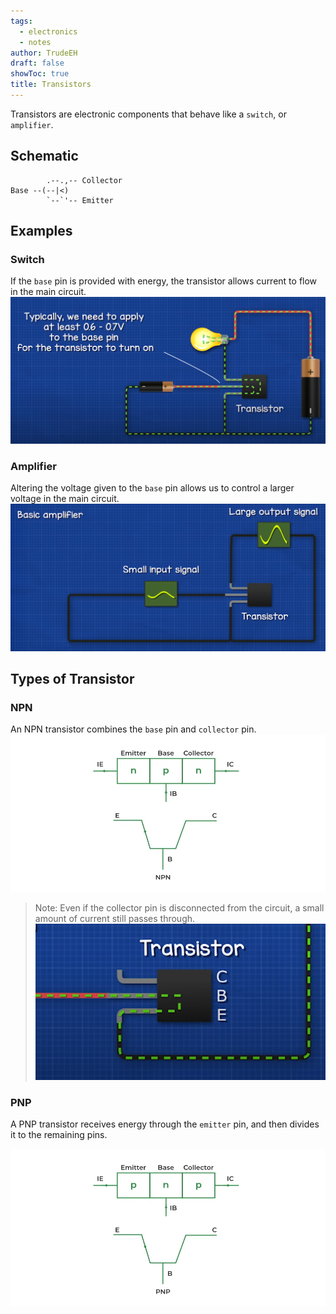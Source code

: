 ```yaml
---
tags:
  - electronics
  - notes
author: TrudeEH
draft: false
showToc: true
title: Transistors
---
```


Transistors are electronic components that behave like a `switch`, or `amplifier`.

## Schematic

```Plain
        .--.,-- Collector
Base --(--|<)
        `--`'-- Emitter
```

## Examples

### Switch

If the `base` pin is provided with energy, the transistor allows current to flow in the main circuit.  
![](image.png)

### Amplifier

Altering the voltage given to the `base` pin allows us to control a larger voltage in the main circuit.  
![](image1.png)

## Types of Transistor

### NPN

An NPN transistor combines the `base` pin and `collector` pin.  
![](image2.png)

> Note: Even if the collector pin is disconnected from the circuit, a small amount of current still passes through.  
> ![](image3.png)

### PNP

A PNP transistor receives energy through the `emitter` pin, and then divides it to the remaining pins.  

![](image4.png)
